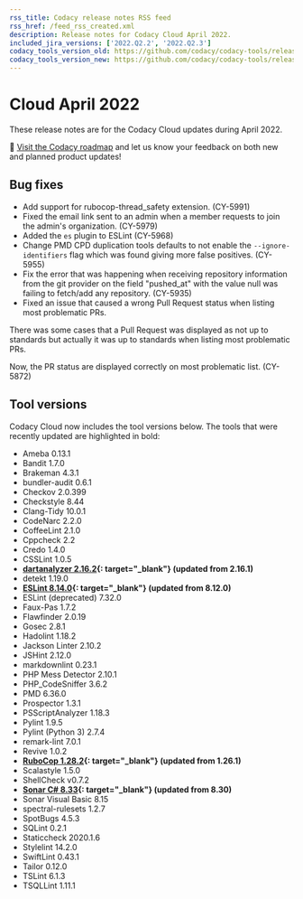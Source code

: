 ```yaml
---
rss_title: Codacy release notes RSS feed
rss_href: /feed_rss_created.xml
description: Release notes for Codacy Cloud April 2022.
included_jira_versions: ['2022.Q2.2', '2022.Q2.3']
codacy_tools_version_old: https://github.com/codacy/codacy-tools/releases/tag/5.6.3
codacy_tools_version_new: https://github.com/codacy/codacy-tools/releases/tag/5.7.31
---
```


# Cloud April 2022

These release notes are for the Codacy Cloud updates during April 2022.

📢 [Visit the Codacy roadmap](https://roadmap.codacy.com) and <span class="skip-vale">let us know</span> your feedback on both new and planned product updates!

<!--TODO Check these issues manually

Jira issues without release notes

Epics:
-   https://codacy.atlassian.net/browse/CY-5746
Bugs and Community Issues:
Others:
-   https://codacy.atlassian.net/browse/CY-6016
-   https://codacy.atlassian.net/browse/CY-5945
-   https://codacy.atlassian.net/browse/CY-5924
-   https://codacy.atlassian.net/browse/CY-5923
-   https://codacy.atlassian.net/browse/CY-5922
-   https://codacy.atlassian.net/browse/CY-5844
-   https://codacy.atlassian.net/browse/CY-5555

Jira issues with disabled release notes

Epics:
-   https://codacy.atlassian.net/browse/CY-5391
-   https://codacy.atlassian.net/browse/CY-4844
Bugs and Community Issues:
-   https://codacy.atlassian.net/browse/CY-6047
-   https://codacy.atlassian.net/browse/CY-6026
-   https://codacy.atlassian.net/browse/CY-6012
-   https://codacy.atlassian.net/browse/CY-5967
-   https://codacy.atlassian.net/browse/CY-5961
-   https://codacy.atlassian.net/browse/CY-5951
-   https://codacy.atlassian.net/browse/CY-5950
-   https://codacy.atlassian.net/browse/CY-5949
-   https://codacy.atlassian.net/browse/CY-5948
-   https://codacy.atlassian.net/browse/CY-5946
-   https://codacy.atlassian.net/browse/CY-5921
-   https://codacy.atlassian.net/browse/CY-5908
-   https://codacy.atlassian.net/browse/CY-5907
-   https://codacy.atlassian.net/browse/CY-5896
-   https://codacy.atlassian.net/browse/CY-5870
-   https://codacy.atlassian.net/browse/CY-5829
-   https://codacy.atlassian.net/browse/CY-5789
-   https://codacy.atlassian.net/browse/CY-5750
-   https://codacy.atlassian.net/browse/CY-5730
-   https://codacy.atlassian.net/browse/CY-5599
-   https://codacy.atlassian.net/browse/CY-5596
-   https://codacy.atlassian.net/browse/CY-5512
-   https://codacy.atlassian.net/browse/CY-5390
-   https://codacy.atlassian.net/browse/CY-4329
-   https://codacy.atlassian.net/browse/CY-4004
-   https://codacy.atlassian.net/browse/CY-2377
-   https://codacy.atlassian.net/browse/CY-2349
-   https://codacy.atlassian.net/browse/CY-2179
-   https://codacy.atlassian.net/browse/CY-1363
-   https://codacy.atlassian.net/browse/CY-1273
-   https://codacy.atlassian.net/browse/CY-1197
-->

## Bug fixes

-   Add support for rubocop-thread_safety extension. (CY-5991)
-   Fixed the email link sent to an admin when a member requests to join the admin's organization. (CY-5979)
-   Added the `es` plugin to ESLint (CY-5968)
-   Change PMD CPD duplication tools defaults to not enable the `--ignore-identifiers` flag which was found giving more false positives. (CY-5955)
-   Fix the error that was happening when receiving repository information from the git provider on the field "pushed_at" with the value null was failing to fetch/add any repository.  (CY-5935)
-   Fixed an issue that caused a wrong Pull Request status when listing most problematic PRs.

There was some cases that a Pull Request was displayed as not up to standards but actually it was up to standards when listing most problematic PRs.

Now, the PR status are displayed correctly on most problematic list. (CY-5872)

## Tool versions

Codacy Cloud now includes the tool versions below. The tools that were recently updated are highlighted in bold:

-   Ameba 0.13.1
-   Bandit 1.7.0
-   Brakeman 4.3.1
-   bundler-audit 0.6.1
-   Checkov 2.0.399
-   Checkstyle 8.44
-   Clang-Tidy 10.0.1
-   CodeNarc 2.2.0
-   CoffeeLint 2.1.0
-   Cppcheck 2.2
-   Credo 1.4.0
-   CSSLint 1.0.5
-   **[dartanalyzer 2.16.2](https://github.com/dart-lang/sdk/blob/main/CHANGELOG.md){: target="_blank"} (updated from 2.16.1)**
-   detekt 1.19.0
-   **[ESLint 8.14.0](https://github.com/eslint/eslint/releases/tag/v8.14.0){: target="_blank"} (updated from 8.12.0)**
-   ESLint (deprecated) 7.32.0
-   Faux-Pas 1.7.2
-   Flawfinder 2.0.19
-   Gosec 2.8.1
-   Hadolint 1.18.2
-   Jackson Linter 2.10.2
-   JSHint 2.12.0
-   markdownlint 0.23.1
-   PHP Mess Detector 2.10.1
-   PHP_CodeSniffer 3.6.2
-   PMD 6.36.0
-   Prospector 1.3.1
-   PSScriptAnalyzer 1.18.3
-   Pylint 1.9.5
-   Pylint (Python 3) 2.7.4
-   remark-lint 7.0.1
-   Revive 1.0.2
-   **[RuboCop 1.28.2](https://github.com/rubocop/rubocop/releases/tag/v1.28.2){: target="_blank"} (updated from 1.26.1)**
-   Scalastyle 1.5.0
-   ShellCheck v0.7.2
-   **[Sonar C# 8.33](https://github.com/SonarSource/sonar-dotnet/releases/tag/8.33.0.40503){: target="_blank"} (updated from 8.30)**
-   Sonar Visual Basic 8.15
-   spectral-rulesets 1.2.7
-   SpotBugs 4.5.3
-   SQLint 0.2.1
-   Staticcheck 2020.1.6
-   Stylelint 14.2.0
-   SwiftLint 0.43.1
-   Tailor 0.12.0
-   TSLint 6.1.3
-   TSQLLint 1.11.1
